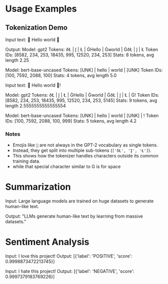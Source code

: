 # Usage Examples

## Tokenization Demo

Input text:
🌟 Hello world 🌟

Output:
Model: gpt2
Tokens: ðŁ | Į | Ł | ĠHello | Ġworld | ĠðŁ | Į | Ł
Token IDs: [8582, 234, 253, 18435, 995, 12520, 234, 253]
Stats: 8 tokens, avg length 2.25

Model: bert-base-uncased
Tokens: [UNK] | hello | world | [UNK]
Token IDs: [100, 7592, 2088, 100]
Stats: 4 tokens, avg length 5.0

Input text:
🌟 Hello world 🌟!

Model: gpt2
Tokens: ðŁ | Į | Ł | ĠHello | Ġworld | ĠðŁ | Į | Ł | Ġ!
Token IDs: [8582, 234, 253, 18435, 995, 12520, 234, 253, 5145]
Stats: 9 tokens, avg length 2.5555555555555554

Model: bert-base-uncased
Tokens: [UNK] | hello | world | [UNK] | !
Token IDs: [100, 7592, 2088, 100, 999]
Stats: 5 tokens, avg length 4.2


### Notes
- Emojis like `🌟` are not always in the GPT-2 vocabulary as single tokens.  
- Instead, they get split into multiple sub-tokens (`['ðŁ', 'Į', 'Ł']`).  
- This shows how the tokenizer handles characters outside its common training data. 
- while that special character similar to G is for space


# Summarization
Input:
Large language models are trained on huge datasets to generate human-like text.

Output:
"LLMs generate human-like text by learning from massive datasets."

# Sentiment Analysis
Input: I love this project!
Output: [{'label': 'POSITIVE', 'score': 0.9998873472213745}]

Input: I hate this project!
Output: [{'label': 'NEGATIVE', 'score': 0.9997379183769226}]

